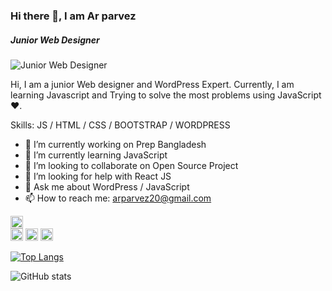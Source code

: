 ### Hi there 👋, I am Ar parvez
##### Junior Web Designer
![Junior Web Designer](https://scontent.fdac17-1.fna.fbcdn.net/v/t1.6435-9/186022842_1177880096048599_4242926636172289946_n.jpg?_nc_cat=100&ccb=1-5&_nc_sid=e3f864&_nc_ohc=5A1xj9hpo9EAX8_8le7&_nc_ht=scontent.fdac17-1.fna&oh=2a49c0866fd769600ba13a2a65e1e484&oe=615122D8)

Hi, I am a junior Web designer and WordPress Expert. Currently, I am learning Javascript and Trying to solve the most problems using JavaScript ❤.

Skills:   JS / HTML / CSS / BOOTSTRAP / WORDPRESS

- 🔭 I’m currently working on Prep Bangladesh 
- 🌱 I’m currently learning JavaScript 
- 👯 I’m looking to collaborate on Open Source Project 
- 🤔 I’m looking for help with React JS 
- 💬 Ask me about WordPress / JavaScript 
- 📫 How to reach me: arparvez20@gmail.com 


[<img src='https://cdn.jsdelivr.net/npm/simple-icons@3.0.1/icons/github.svg' alt='github' height='20'>](https://github.com/arparvez50)<br>  [<img src='https://cdn.jsdelivr.net/npm/simple-icons@3.0.1/icons/linkedin.svg' alt='linkedin' height='20'>](https://www.linkedin.com/in/ar-parvez-aa3a69174/)  [<img src='https://cdn.jsdelivr.net/npm/simple-icons@3.0.1/icons/instagram.svg' alt='instagram' height='20'>](https://www.instagram.com/ar_parvez/)  [<img src='https://cdn.jsdelivr.net/npm/simple-icons@3.0.1/icons/icloud.svg' alt='website' height='20'>](https://arparvez50.github.io/portfolio)  

[![Top Langs](https://github-readme-stats.vercel.app/api/top-langs/?username=arparvez50)](https://github.com/anuraghazra/github-readme-stats)

![GitHub stats](https://github-readme-stats.vercel.app/api?username=arparvez50&show_icons=true)  

